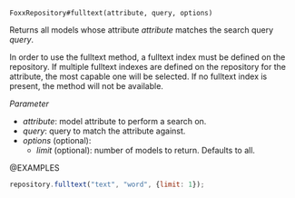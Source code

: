 

`FoxxRepository#fulltext(attribute, query, options)`

Returns all models whose attribute *attribute* matches the search query
*query*.

In order to use the fulltext method, a fulltext index must be defined on
the repository. If multiple fulltext indexes are defined on the repository
for the attribute, the most capable one will be selected.
If no fulltext index is present, the method will not be available.

*Parameter*

* *attribute*: model attribute to perform a search on.
* *query*: query to match the attribute against.
* *options* (optional):
  * *limit* (optional): number of models to return. Defaults to all.

@EXAMPLES

```javascript
repository.fulltext("text", "word", {limit: 1});
```


